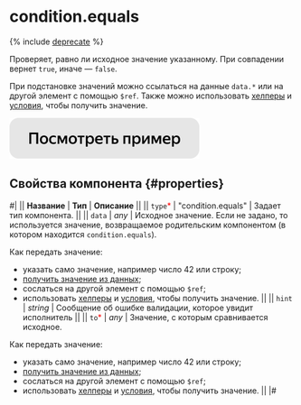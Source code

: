 # condition.equals

{% include [deprecate](../../_includes/deprecate.md) %}

Проверяет, равно ли исходное значение указанному. При совпадении вернет `true`, иначе — `false`.

При подстановке значений можно ссылаться на данные `data.*` или на другой элемент с помощью `$ref`. Также можно использовать [хелперы](helpers.md) и [условия](conditions.md), чтобы получить значение.

[![Посмотреть пример в песочнице](../_images/buttons/view-example.svg)](https://ya.cc/t/YBpz3TFc3tz7tB)

## Свойства компонента {#properties}

#|
|| **Название** | **Тип** | **Описание** ||
|| `type`<span style="color: red">\*</span> | "condition.equals" | Задает тип компонента. ||
|| `data` | _any_ | Исходное значение. Если не задано, то используется значение, возвращаемое родительским компонентом (в котором находится `condition.equals`).

Как передать значение:

- указать само значение, например число 42 или строку;
- [получить значение из данных](../operations/work-with-data.md);
- сослаться на другой элемент с помощью `$ref`;
- использовать [хелперы](helpers.md) и [условия](conditions.md), чтобы получить значение. ||
  || `hint` | _string_ | Сообщение об ошибке валидации, которое увидит исполнитель ||
  || `to`<span style="color: red">\*</span> | _any_ | Значение, c которым сравнивается исходное.

Как передать значение:

- указать само значение, например число 42 или строку;
- [получить значение из данных](../operations/work-with-data.md);
- сослаться на другой элемент с помощью `$ref`;
- использовать [хелперы](helpers.md) и [условия](conditions.md), чтобы получить значение. ||
  |#
